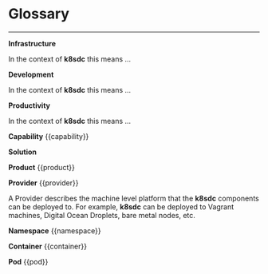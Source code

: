 # Glossary
___

**Infrastructure**

In the context of **k8sdc** this means ...


**Development**

In the context of **k8sdc** this means ...


**Productivity**

In the context of **k8sdc** this means ...


**Capability** {{capability}}

**Solution**

**Product** {{product}}


**Provider** {{provider}}

A Provider describes the machine level platform that the **k8sdc** components can be deployed to.  For example, **k8sdc** can be deployed to Vagrant machines, Digital Ocean Droplets, bare metal nodes, etc.


**Namespace** {{namespace}}

**Container** {{container}}

**Pod** {{pod}}


